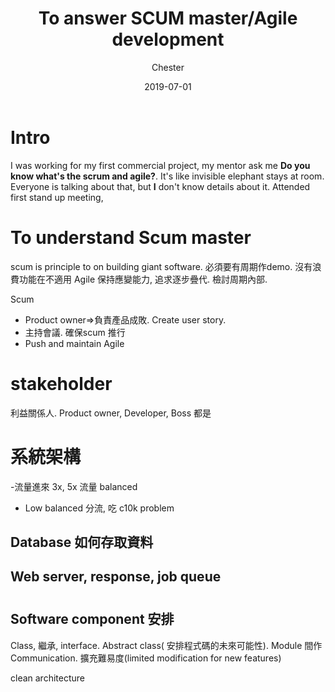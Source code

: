 ﻿---
layout:     post
title:      To answer SCUM master/Agile development
date:       2019-07-01
author:    Chester
catalog: true
tags:
    Job
---
# Intro
I was working for my first commercial project, my mentor ask me **Do you know what's the scrum and agile?**. It's like invisible  elephant stays at room. Everyone is talking about that, but **I** don't know details about it. Attended first stand up meeting, 


# To understand Scum master
scum is principle to on building giant software. 必須要有周期作demo. 沒有浪費功能在不適用
Agile 保持應變能力, 追求逐步疊代. 檢討周期內部.

Scum 
- Product owner=>負責產品成敗. Create user story.
- 主持會議. 確保scum 推行
- Push and maintain Agile
# stakeholder
利益關係人. Product owner, Developer, Boss 都是

# 系統架構
-流量進來 3x, 5x 流量 balanced
- Low balanced 分流, 吃  c10k problem 
## Database 如何存取資料
## Web server, response, job queue

# 
## Software component 安排
Class, 繼承, interface. Abstract class( 安排程式碼的未來可能性). Module 間作Communication. 擴充難易度(limited modification for new features)

clean architecture
<!--stackedit_data:
eyJoaXN0b3J5IjpbLTE1ODIwNDYxNzFdfQ==
-->